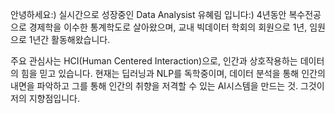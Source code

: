안녕하세요:) 실시간으로 성장중인 Data Analysist 유혜림 입니다:)
4년동안 복수전공으로 경제학을 이수한 통계학도로 살아왔으며,
교내 빅데이터 학회의 회원으로 1년, 임원으로 1년간 활동해왔습니다.

주요 관심사는 HCI(Human Centered Interaction)으로, 인간과 상호작용하는 데이터의 힘을 믿고 있습니다.
현재는 딥러닝과 NLP를 독학중이며, 데이터 분석을 통해 인간의 내면을 파악하고
그를 통해 인간의 취향을 저격할 수 있는 AI시스템을 만드는 것. 그것이 저의 지향점입니다.
